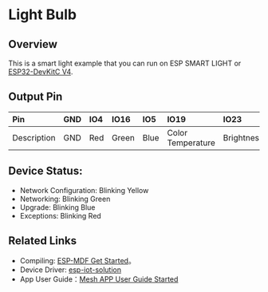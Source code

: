 # Light Bulb

## Overview
This is a smart light example that you can run on ESP SMART LIGHT or [ESP32-DevKitC V4](https://esp-idf.readthedocs.io/en/latest/hw-reference/modules-and-boards.html#esp32-devkitc-v4).

## Output Pin
| Pin         | GND  | IO4  | IO16  | IO5  | IO19              | IO23       |
| :---------- | :--- | :--- | :---  | :--- | :---------------- | :--------- |
| Description | GND  | Red  | Green | Blue | Color Temperature | Brightness |

## Device Status:
* Network Configuration: Blinking Yellow
* Networking: Blinking Green
* Upgrade: Blinking Blue
* Exceptions: Blinking Red

## Related Links
* Compiling: [ESP-MDF Get Started](https://github.com/espressif/esp-mdf/blob/master/docs/get-started.md)。
* Device Driver: [esp-iot-solution](https://github.com/espressif/esp-iot-solution/tree/master/components/general/light)
* App User Guide：[Mesh APP User Guide Started](https://github.com/espressif/esp-mdf/blob/master/docs/mesh_app_android_user_guide_v0.7.4.md.md)
